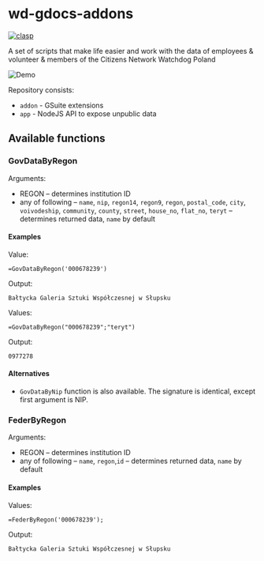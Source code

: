 # wd-gdocs-addons

[![clasp](https://img.shields.io/badge/built%20with-clasp-4285f4.svg)](https://github.com/google/clasp)

A set of scripts that make life easier and work with the data of employees & volunteer & members of the Citizens Network Watchdog Poland

![Demo](http://cdn.files.jawne.info.pl/private_html/2019_09_see5Au9uik4IechietuveeNge6moong9aevaegahcie7ooz6du/zalacznik.gif
)

Repository consists:

* ```addon``` - GSuite extensions
* ```app``` - NodeJS API to expose unpublic data


## Available functions

### GovDataByRegon

Arguments:

* REGON – determines institution ID
* any of following – ```name```, ```nip```, ```regon14```, ```regon9```, ```regon```, ```postal_code```, ```city```, ```voivodeship```, ```community```, ```county```, ```street```, ```house_no```, ```flat_no```, ```teryt``` – determines returned data, ```name``` by default

#### Examples

Value:

```excel
=GovDataByRegon('000678239')
```

Output:

```excel
Bałtycka Galeria Sztuki Współczesnej w Słupsku
```

Values:

```excel
=GovDataByRegon("000678239";"teryt")
```

Output:

```excel
0977278
```

#### Alternatives

* ```GovDataByNip``` function is also available. The signature is identical, except first argument is NIP.

### FederByRegon

Arguments:

* REGON – determines institution ID
* any of following – ```name```, ```regon```,```id``` – determines returned data, ```name``` by default

#### Examples

Values:

```excel
=FederByRegon('000678239');
```

Output:

```excel
Bałtycka Galeria Sztuki Współczesnej w Słupsku
```